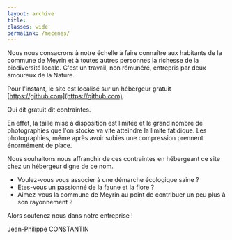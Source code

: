 ```yaml
---
layout: archive
title: 
classes: wide
permalink: /mecenes/
---
```


Nous nous consacrons à notre échelle à faire connaître aux habitants de la commune de Meyrin et à toutes autres personnes la richesse de la biodiversité locale.
C'est un travail, non rémunéré, entrepris par deux amoureux de la Nature.

Pour l'instant, le site est localisé sur un hébergeur gratuit [https://github.com](https://github.com).

Qui dit gratuit dit contraintes. 

En effet, la taille mise à disposition est limitée et le grand nombre de photographies que l'on stocke va vite atteindre la limite fatidique.
Les photographies, même après avoir subies une compression prennent énormément de place.

Nous souhaitons nous affranchir de ces contraintes en hébergeant ce site chez un hébergeur digne de ce nom.

- Voulez-vous vous associer à une démarche écologique saine ?
- Etes-vous un passionné de la faune et la flore ? 
- Aimez-vous la commune de Meyrin au point de contribuer un peu plus à son rayonnement ?

Alors soutenez nous dans notre entreprise !

Jean-Philippe CONSTANTIN